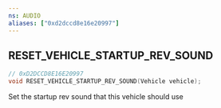```yaml
---
ns: AUDIO
aliases: ["0xd2dccd8e16e20997"]
---
```

## RESET_VEHICLE_STARTUP_REV_SOUND

```c
// 0xD2DCCD8E16E20997
void RESET_VEHICLE_STARTUP_REV_SOUND(Vehicle vehicle);
```

Set the startup rev sound that this vehicle should use

